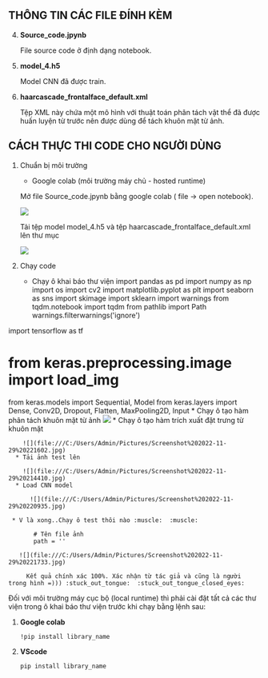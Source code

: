 ## THÔNG TIN CÁC FILE ĐÍNH KÈM
4. **Source_code.jpynb**

   File source code ở định dạng notebook.

5. **model_4.h5**

   Model CNN đã được train.
 
6. **haarcascade_frontalface_default.xml**

    Tệp XML này chứa một mô hình với thuật toán phân tách vật thể đã được huấn luyện từ trước nên được dùng để tách khuôn mặt từ ảnh.
    

## CÁCH THỰC THI CODE CHO NGƯỜI DÙNG
1. Chuẩn bị môi trường
    
    * Google colab (môi trường máy chủ - hosted runtime)
    
    Mở file Source_code.jpynb bằng google colab ( file -> open notebook).
    
      ![](file:///C:/Users/Admin/Pictures/Screenshot%202022-11-29%20204700.jpg)
    
   
   Tải tệp model model_4.h5 và tệp haarcascade_frontalface_default.xml lên thư mục
   
      ![](file:///C:/Users/Admin/Pictures/Screenshot%202022-11-29%20211322.jpg)
     
  2. Chạy code
      * Chạy ô khai báo thư viện
import pandas as pd
import numpy as np
import os
import cv2
import matplotlib.pyplot as plt
import seaborn as sns
import skimage
import sklearn
import warnings
from tqdm.notebook import tqdm
from pathlib import Path
warnings.filterwarnings('ignore')


import tensorflow as tf
# from keras.preprocessing.image import load_img
from keras.models import Sequential, Model
from keras.layers import Dense, Conv2D, Dropout, Flatten, MaxPooling2D, Input
      * Chạy ô tạo hàm phân tách khuôn mặt từ ảnh
      ![](file:///C:/Users/Admin/Pictures/Screenshot%202022-11-29%20213358.jpg)
      * Chạy ô tạo hàm trích xuất đặt trưng từ khuôn mặt
      
        ![](file:///C:/Users/Admin/Pictures/Screenshot%202022-11-29%20221602.jpg)
      * Tải ảnh test lên
      
        ![](file:///C:/Users/Admin/Pictures/Screenshot%202022-11-29%20214410.jpg)
      * Load CNN model
        
          ![](file:///C:/Users/Admin/Pictures/Screenshot%202022-11-29%20220935.jpg)
     
     * V là xong..Chạy ô test thôi nào :muscle:  :muscle:
     
           # Tên file ảnh
           path = ''
           
       ![](file:///C:/Users/Admin/Pictures/Screenshot%202022-11-29%20221733.jpg)
       
         Kết quả chính xác 100%. Xác nhận từ tác giả và cũng là người trong hình =))) :stuck_out_tongue:  :stuck_out_tongue_closed_eyes:
     
  Đối với môi trường máy cục bộ (local runtime) thì phải cài đặt tất cả các thư viện trong ô khai báo thư viện trước khi chạy bằng lệnh sau:
  
  1. **Google colab**
  
         !pip install library_name
  2. **VScode**
         
         pip install library_name
     
     
     
